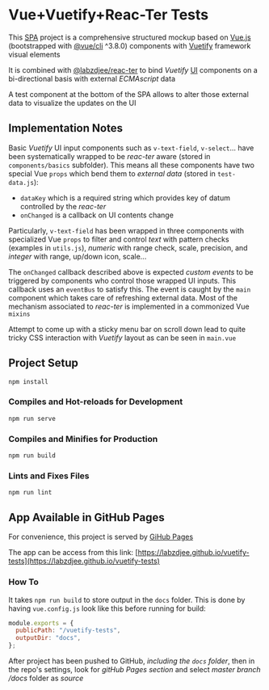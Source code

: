 # Vue+Vuetify+Reac-Ter Tests

This [SPA](https://en.wikipedia.org/wiki/Single-page_application) project is a comprehensive structured mockup based on [Vue.js](https://vuejs.org) (bootstrapped with [@vue/cli](https://cli.vuejs.org) ^3.8.0) components with [Vuetify](https://vuetifyjs.com) framework visual elements

It is combined with [@labzdjee/reac-ter](https://www.npmjs.com/package/@labzdjee/reac-ter) to bind *Vuetify* [UI](https://en.wikipedia.org/wiki/User_interface) components on a bi-directional basis with external *ECMAscript* data

A test component at the bottom of the SPA allows to alter those external data to visualize the updates on the UI

## Implementation Notes

Basic *Vuetify* UI input components such as `v-text-field`, `v-select`... have been systematically wrapped to be *reac-ter* aware (stored in `components/basics` subfolder). This means all these components have two special Vue `props` which bend them to *external data* (stored in `test-data.js`):

- `dataKey` which is a required string which provides key of datum controlled by the *reac-ter*
- `onChanged` is a callback on UI contents change

Particularly, `v-text-field` has been wrapped in three components with specialized Vue `props` to filter and control *text* with pattern checks (examples in `utils.js`), *numeric* with range check, scale, precision, and *integer* with range, up/down icon, scale...

The `onChanged` callback described above is expected *custom events* to be triggered by components who control those wrapped UI inputs. This callback uses an `eventBus` to satisfy this. The event is caught by the `main` component which takes care of refreshing external data.  Most of the mechanism associated to *reac-ter* is implemented in a commonized Vue `mixins` 

Attempt to come up with a sticky menu bar on scroll down lead to quite tricky CSS interaction with *Vuetify* layout as can be seen in `main.vue`

## Project Setup
```
npm install
```

### Compiles and Hot-reloads for Development
```
npm run serve
```

### Compiles and Minifies for Production
```
npm run build
```

### Lints and Fixes Files
```
npm run lint
```

## App Available in GitHub Pages

For convenience, this project is served by [GiHub Pages](https://pages.github.com)

The app can be access from this link: [https://labzdjee.github.io/vuetify-tests](https://labzdjee.github.io/vuetify-tests)

### How To

It takes `npm run build` to store output in the `docs` folder. This is done by having `vue.config.js` look like this before running for build:

```javascript
module.exports = {
  publicPath: "/vuetify-tests",
  outputDir: "docs",
};
```

After project has been pushed to GitHub, *including the `docs` folder*,  then in the repo's settings, look for *gitHub Pages section* and select *master branch /docs* folder as *source* 

